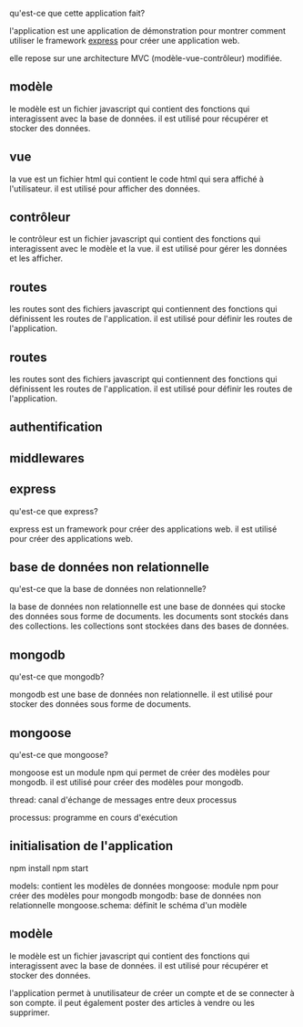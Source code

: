 qu'est-ce que cette application fait?

l'application est une application de démonstration pour montrer comment utiliser le framework [express](http://expressjs.com/) pour créer une application web.

elle repose sur une architecture MVC (modèle-vue-contrôleur) modifiée.

## modèle

le modèle est un fichier javascript qui contient des fonctions qui interagissent avec la base de données. il est utilisé pour récupérer et stocker des données.

## vue

la vue est un fichier html qui contient le code html qui sera affiché à l'utilisateur. il est utilisé pour afficher des données.

## contrôleur

le contrôleur est un fichier javascript qui contient des fonctions qui interagissent avec le modèle et la vue. il est utilisé pour gérer les données et les afficher.

## routes

les routes sont des fichiers javascript qui contiennent des fonctions qui définissent les routes de l'application. il est utilisé pour définir les routes de l'application.

## routes

les routes sont des fichiers javascript qui contiennent des fonctions qui définissent les routes de l'application. il est utilisé pour définir les routes de l'application.

## authentification

## middlewares

## express

qu'est-ce que express?

express est un framework pour créer des applications web. il est utilisé pour créer des applications web.

## base de données non relationnelle

qu'est-ce que la base de données non relationnelle?

la base de données non relationnelle est une base de données qui stocke des données sous forme de documents. les documents sont stockés dans des collections. les collections sont stockées dans des bases de données.

## mongodb

qu'est-ce que mongodb?

mongodb est une base de données non relationnelle. il est utilisé pour stocker des données sous forme de documents.

## mongoose

qu'est-ce que mongoose?

mongoose est un module npm qui permet de créer des modèles pour mongodb. il est utilisé pour créer des modèles pour mongodb.

thread: canal d'échange de messages entre deux processus

processus: programme en cours d'exécution

## initialisation de l'application

npm install
npm start

models: contient les modèles de données
mongoose: module npm pour créer des modèles pour mongodb
mongodb: base de données non relationnelle
mongoose.schema: définit le schéma d'un modèle

## modèle

le modèle est un fichier javascript qui contient des fonctions qui interagissent avec la base de données. il est utilisé pour récupérer et stocker des données.

l'application permet à unutilisateur de créer un compte et de se connecter à son compte.
il peut également poster des articles à vendre ou les supprimer.
